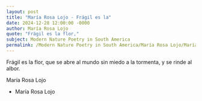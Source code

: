 ```yaml
---
layout: post
title: "María Rosa Lojo - Frágil es la"
date: 2024-12-28 12:00:00 -0000
author: María Rosa Lojo
quote: "Frágil es la flor,"
subject: Modern Nature Poetry in South America
permalink: /Modern Nature Poetry in South America/María Rosa Lojo/María Rosa Lojo - Frágil es la
---
```


Frágil es la flor,
que se abre al mundo
sin miedo a la tormenta,
y se rinde al albor.

María Rosa Lojo

- María Rosa Lojo
